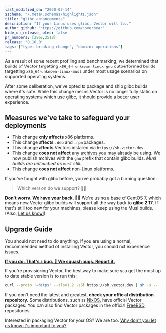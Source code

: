 ```yaml
---
last_modified_on: "2020-07-14"
$schema: "/.meta/.schemas/highlights.json"
title: "glibc enhancements"
description: "If your Linux uses glibc, Vector will too."
author_github: "https://github.com/hoverbear"
hide_on_release_notes: false
pr_numbers: [2969,2518]
release: "0.10.0"
tags: ["type: breaking change", "domain: operations"]
---
```


As a result of some recent profiling and benchmarking, we determined that builds of Vector targetting `x86_64-unknown-linux-gnu` outperformed builds targetting `x86_64-unknown-linux-musl` under most usage scenarios on supported operating systems.

After some deliberation, we've opted to package and ship glibc builds where it's safe. While this change means Vector is no longer fully static on operating systems which use glibc, it should provide a better user experience.

## Measures we've take to safeguard your deployments

* This change **only affects** x86 platforms.
* This change **affects** `.deb` and `.rpm` packages.
* This change **affects** Vectors installed via `https://sh.vector.dev`.
* This change **does not affect** any [archives][urls.vector_download] you may already be using. We now publish archives with the `gnu` prefix that contain glibc builds. *Musl builds are untouched as `musl` still.*
* This change **does not affect** non-Linux platforms.

If you've fought with glibc before, you've probably got a burning question:

> Which version do we support? 🕵️‍♀️

**Don't worry. We have your back. 🤜🤛** We're using a base of CentOS 7, which means new Vector glibc builds will support all the way back to **glibc 2.17**. If that's still too new for your machines, please keep using the Musl builds. (Also, [Let us know!][urls.new_bug_report])


## Upgrade Guide

You should not need to do anything. If you are using a normal, reccommended method of installing Vector, you should not experience issues.

[**If you do. That's a bug. 🐞 We squash bugs. Report it.**][urls.new_bug_report]

If you're provisioning Vector, the best way to make sure you get the most up to date stable version is to run this:

```bash title="provision_vector.sh"
curl --proto '=https' --tlsv1.2 -sSf https://sh.vector.dev | sh -s -- -y
```

If you don't need the latest and greatest, **check your official distribution repository.** Some distributions, such as [NixOS][urls.nixos], have official Vector packages. You can also find Vector packages in the official [FreeBSD][urls.freebsd] repositories.

Interested in packaging Vector for your OS? We are too. [Why don't you let us know it's important to you?][urls.new_feature_request]

[urls.freebsd]: https://www.freebsd.org/
[urls.new_bug_report]: https://github.com/timberio/vector/issues/new?labels=type%3A+bug
[urls.new_feature_request]: https://github.com/timberio/vector/issues/new?labels=type%3A+new+feature
[urls.nixos]: https://nixos.org/
[urls.vector_download]: https://vector.dev/releases/latest/download/
